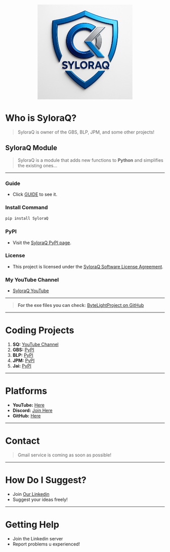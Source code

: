 <p align="center">
  <img src="Ast/SQ.png" alt="SQShield" width="300">
</p>

# Who is SyloraQ?

> SyloraQ is owner of the GBS, BLP, JPM, and some other projects!

## SyloraQ Module

> SyloraQ is a module that adds new functions to **Python** and simplifies the existing ones...

---

### Guide

* Click [GUIDE](GUIDE.md) to see it.

### Install Command

```bash
pip install SyloraQ
```

### PyPI

* Visit the [SyloraQ PyPI page](https://pypi.org/project/SyloraQ/).

### License

* This project is licensed under the [SyloraQ Software License Agreement](LICENSE.md).

### My YouTube Channel

* [SyloraQ YouTube](https://youtube.com/channel/UCOvDKDUeQXqxkit2_mngZDQ/?sub_confirmation=1)

---

> **For the exe files you can check:**
> [ByteLightProject on GitHub](https://github.com/GoodByeSyntax/ByteLightProject)

---

# Coding Projects

1. **SQ:** [YouTube Channel](https://youtube.com/channel/UCOvDKDUeQXqxkit2_mngZDQ/?sub_confirmation=1)
2. **GBS:** [PyPI](https://pypi.org/project/GoodByeSyntax)
3. **BLP:** [PyPI](https://pypi.org/project/ByteLightProject)
4. **JPM:** [PyPI](https://pypi.org/project/JynPopMod)
5. **Jai:** [PyPI](https://pypi.org/project/JynAi)

---

# Platforms

* **YouTube:** [Here](https://youtube.com/channel/UCOvDKDUeQXqxkit2_mngZDQ/?sub_confirmation=1)
* **Discord:** [Join Here](https://discord.gg/UMYJrp2B)
* **GitHub:** [Here](https://github.com/SyloraQ)

---

# Contact

> Gmail service is coming as soon as possible!

---

# How Do I Suggest?

* Join [Our Linkedin](www.linkedin.com/in/syloraq-official)
* Suggest your ideas freely!

---

# Getting Help

* Join the Linkedin server
* Report problems u experienced!
